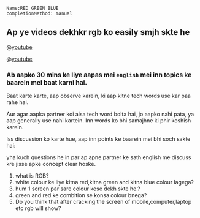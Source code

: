 
```ngMeta
Name:RED GREEN BLUE
completionMethod: manual
```
## Ap ye videos dekhkr rgb ko easily smjh skte he

@[youtube](reGEoQDPfRNOk&featu=youtu.be)

@[youtube](K9DVg2OhXFQ&feature=youtu.be)

### Ab aapko 30 mins ke liye aapas mei `english` mei inn topics ke baarein mei baat karni hai.
Baat karte karte, aap observe karein, ki aap kitne tech words use kar paa rahe hai.

Aur agar aapka partner koi aisa tech word bolta hai, jo aapko nahi pata, ya aap generally use nahi kartein. Inn words ko bhi samajhne ki phir koshish karein.

Iss discussion ko karte hue, aap inn points ke baarein mei bhi soch sakte hai:

yha kuch questions he in par ap apne partner ke sath english me discuss kre jisse apke concept clear hoske.

1. what is RGB?
2. white colour ke liye kitna red,kitna green and kitna blue colour lagega?
3. hum 1 screen par sare colour kese dekh skte he.?
4. green and red ke combition se konsa colour bnega?
5. Do you think that after cracking the screen of mobile,computer,laptop etc rgb will show?

